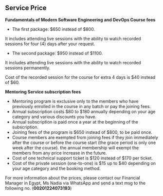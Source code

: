 ## Service Price

**Fundamentals of Modern Software Engineering and DevOps Course fees**

 - The first package: $650 instead of $800.

 It includes attending live sessions with the ability to watch recorded sessions for four (4) days after your request.

 - The second package: $950 instead of $1100.

It includes attending live sessions with the ability to watch recorded sessions permanently.

Cost of the recorded session for the course for extra 4 days is $40 instead of $60.

**Mentoring Service subscription fees**

- Mentoring program is exclusive only to the members who have previously enrolled in the course in any batch or pay the joining fees.
- Annual subscription costs $80 to $180 annually depending on your age category and various discounts you have.
- Annual subscription is paid once a year at the beginning of the subscription.
- Joining fees of the program is $650 instead of $800, to be paid once.
- Course members are exempted from joining fees if they join immediately after the course or before the course start (the grace period is only one week after the course).
the annual membership will exempt the members from any price increase in the future.
- Cost of one technical support ticket is $120 instead of $170 per ticket.
- Cost of the private session (one-to-one) is $15 up to $40 depending on your age category and the booking method.

For more information about the prices, please contact our Financial Manager in Egypt, Ms Nadia via WhatsApp and send a text msg to the following no. (**00201224073193**)
